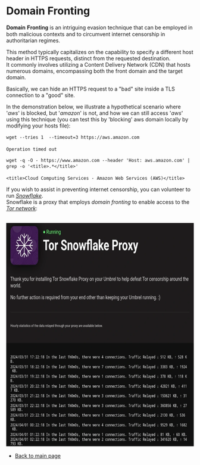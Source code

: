 # Domain Fronting
𝐃𝐨𝐦𝐚𝐢𝐧 𝐅𝐫𝐨𝐧𝐭𝐢𝐧𝐠 is an intriguing evasion technique that can be employed in both malicious contexts and to circumvent internet censorship in authoritarian regimes.  

This method typically capitalizes on the capability to specify a different host header in HTTPS requests, distinct from the requested destination.  
It commonly involves utilizing a Content Delivery Network (CDN) that hosts numerous domains, encompassing both the front domain and the target domain.  

Basically, we can hide an HTTPS request to a "bad" site inside a TLS connection to a "good" site.  

In the demonstration below, we illustrate a hypothetical scenario where '*aws*' is blocked, but '*amazon*' is not, and how we can still access '*aws*' using this technique (you can test this by 'blocking' aws domain locally by modifying your hosts file):  


```console
wget --tries 1  --timeout=3 https://aws.amazon.com

Operation timed out
```  

```console
wget -q -O - https://www.amazon.com --header 'Host: aws.amazon.com' | grep -o '<title>.*</title>'

<title>Cloud Computing Services - Amazon Web Services (AWS)</title>
```  

If you wish to assist in preventing internet censorship, you can volunteer to run [*Snowflake*](https://snowflake.torproject.org/).  
Snowflake is a proxy that employs *domain fronting* to enable access to the [*Tor network*](https://en.wikipedia.org/wiki/Tor_(network)):  

<br>  

<img src="images/snowflake.png" alt="snowflake" width="650" height="600">  





- [Back to main page](../../../index.md)  